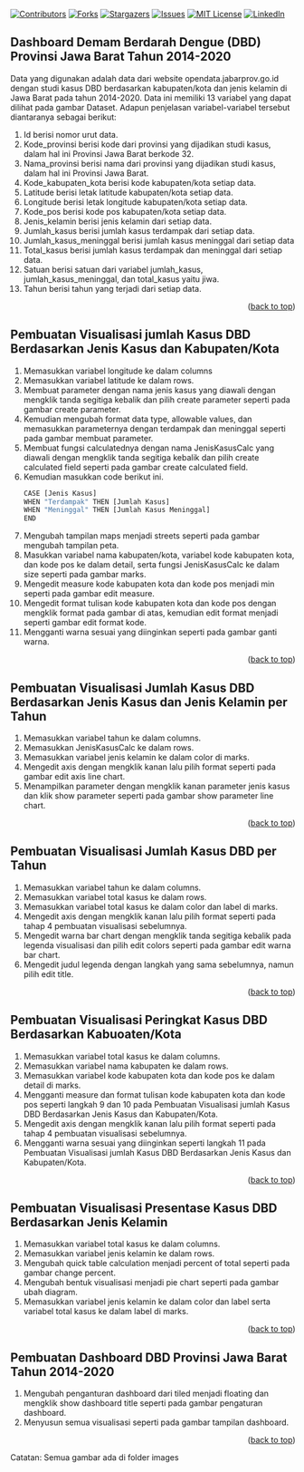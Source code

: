 <div id="top"></div>
<!--
*** Thanks for checking out the Best-README-Template. If you have a suggestion
*** that would make this better, please fork the repo and create a pull request
*** or simply open an issue with the tag "enhancement".
*** Don't forget to give the project a star!
*** Thanks again! Now go create something AMAZING! :D
-->



<!-- PROJECT SHIELDS -->
<!--
*** I'm using markdown "reference style" links for readability.
*** Reference links are enclosed in brackets [ ] instead of parentheses ( ).
*** See the bottom of this document for the declaration of the reference variables
*** for contributors-url, forks-url, etc. This is an optional, concise syntax you may use.
*** https://www.markdownguide.org/basic-syntax/#reference-style-links
-->
[![Contributors][contributors-shield]][contributors-url]
[![Forks][forks-shield]][forks-url]
[![Stargazers][stars-shield]][stars-url]
[![Issues][issues-shield]][issues-url]
[![MIT License][license-shield]][license-url]
[![LinkedIn][linkedin-shield]][linkedin-url]

<!-- ABOUT THE PROJECT -->
## Dashboard Demam Berdarah Dengue (DBD) Provinsi Jawa Barat Tahun 2014-2020

Data yang digunakan adalah data dari website opendata.jabarprov.go.id dengan studi kasus DBD berdasarkan kabupaten/kota dan jenis kelamin di Jawa Barat pada tahun 2014-2020. Data ini memiliki 13 variabel yang dapat dilihat pada gambar Dataset. Adapun penjelasan variabel-variabel tersebut diantaranya sebagai berikut: 
1.	Id berisi nomor urut data.
2.	Kode_provinsi berisi kode dari provinsi yang dijadikan studi kasus, dalam hal ini Provinsi Jawa Barat berkode 32.
3.	Nama_provinsi berisi nama dari provinsi yang dijadikan studi kasus, dalam hal ini Provinsi Jawa Barat.
4.	Kode_kabupaten_kota berisi kode kabupaten/kota setiap data.
5.	Latitude berisi letak latitude kabupaten/kota setiap data.
6.	Longitude berisi letak longitude kabupaten/kota setiap data.
7.	Kode_pos berisi kode pos kabupaten/kota setiap data.
8.	Jenis_kelamin berisi jenis kelamin dari setiap data.
9.	Jumlah_kasus berisi jumlah kasus terdampak dari setiap data.
10.	Jumlah_kasus_meninggal berisi jumlah kasus meninggal dari setiap data
11.	Total_kasus berisi jumlah kasus terdampak dan meninggal dari setiap data.
12.	Satuan berisi satuan dari variabel jumlah_kasus, jumlah_kasus_meninggal, dan total_kasus yaitu jiwa.
13.	Tahun berisi tahun yang terjadi dari setiap data. 


<p align="right">(<a href="#top">back to top</a>)</p>



## Pembuatan Visualisasi jumlah Kasus DBD Berdasarkan Jenis Kasus dan Kabupaten/Kota 

1. Memasukkan variabel longitude ke dalam columns
2. Memasukkan variabel latitude ke dalam rows. 
3. Membuat parameter dengan nama jenis kasus yang diawali dengan mengklik tanda segitiga kebalik dan pilih create parameter seperti pada gambar create parameter.
4. Kemudian mengubah format data type, allowable values, dan memasukkan parameternya dengan terdampak dan meninggal seperti pada gambar membuat parameter.
5. Membuat fungsi calculatednya dengan nama JenisKasusCalc yang diawali dengan mengklik tanda segitiga kebalik dan pilih create calculated field seperti pada gambar create calculated field.
6. Kemudian masukkan code berikut ini.
    ```sh
    CASE [Jenis Kasus]
    WHEN "Terdampak" THEN [Jumlah Kasus]
    WHEN "Meninggal" THEN [Jumlah Kasus Meninggal]
    END
    ```
7. Mengubah tampilan maps menjadi streets seperti pada gambar mengubah tampilan peta.
8. Masukkan variabel nama kabupaten/kota, variabel kode kabupaten kota, dan kode pos ke dalam detail, serta fungsi JenisKasusCalc ke dalam size seperti pada gambar marks.
9. Mengedit measure kode kabupaten kota dan kode pos menjadi min seperti pada gambar edit measure.
10. Mengedit format tulisan kode kabupaten kota dan kode pos dengan mengklik format pada gambar di atas, kemudian edit format menjadi seperti gambar edit format kode.
11. Mengganti warna sesuai yang diinginkan seperti pada gambar ganti warna.

<p align="right">(<a href="#top">back to top</a>)</p>



<!-- GETTING STARTED -->
## Pembuatan Visualisasi Jumlah Kasus DBD Berdasarkan Jenis Kasus dan Jenis Kelamin per Tahun

1. Memasukkan variabel tahun ke dalam columns.
2. Memasukkan JenisKasusCalc ke dalam rows. 
3. Memasukkan variabel jenis kelamin ke dalam color di marks.
4. Mengedit axis dengan mengklik kanan lalu pilih format seperti pada gambar edit axis line chart.
5. Menampilkan parameter dengan mengklik kanan parameter jenis kasus dan klik show parameter seperti pada gambar show parameter line chart. 

<p align="right">(<a href="#top">back to top</a>)</p>



## Pembuatan Visualisasi Jumlah Kasus DBD per Tahun

1. Memasukkan variabel tahun ke dalam columns.
2. Memasukkan variabel total kasus ke dalam rows. 
3. Memasukkan variabel total kasus ke dalam color dan label di marks.
4. Mengedit axis dengan mengklik kanan lalu pilih format seperti pada tahap 4 pembuatan visualisasi sebelumnya.
5. Mengedit warna bar chart dengan mengklik tanda segitiga kebalik pada legenda visualisasi dan pilih edit colors seperti pada gambar edit warna bar chart.
6. Mengedit judul legenda dengan langkah yang sama sebelumnya, namun pilih edit title.

<p align="right">(<a href="#top">back to top</a>)</p>



## Pembuatan Visualisasi Peringkat Kasus DBD Berdasarkan Kabuoaten/Kota

1. Memasukkan variabel total kasus ke dalam columns.
2. Memasukkan variabel nama kabupaten ke dalam rows. 
3. Memasukkan variabel kode kabupaten kota dan kode pos ke dalam detail di marks.
4. Mengganti measure dan format tulisan kode kabupaten kota dan kode pos seperti langkah 9 dan 10 pada Pembuatan Visualisasi jumlah Kasus DBD Berdasarkan Jenis Kasus dan Kabupaten/Kota.
5. Mengedit axis dengan mengklik kanan lalu pilih format seperti pada tahap 4 pembuatan visualisasi sebelumnya.
6. Mengganti warna sesuai yang diinginkan seperti langkah 11 pada Pembuatan Visualisasi jumlah Kasus DBD Berdasarkan Jenis Kasus dan Kabupaten/Kota.

<p align="right">(<a href="#top">back to top</a>)</p>



## Pembuatan Visualisasi Presentase Kasus DBD Berdasarkan Jenis Kelamin

1. Memasukkan variabel total kasus ke dalam columns.
2. Memasukkan variabel jenis kelamin ke dalam rows. 
3. Mengubah quick table calculation menjadi percent of total seperti pada gambar change percent.
4. Mengubah bentuk visualisasi menjadi pie chart seperti pada gambar ubah diagram.
5. Memasukkan variabel jenis kelamin ke dalam color dan label serta variabel total kasus ke dalam label di marks.

<p align="right">(<a href="#top">back to top</a>)</p>



## Pembuatan Dashboard DBD Provinsi Jawa Barat Tahun 2014-2020

1. Mengubah penganturan dashboard dari tiled menjadi floating dan mengklik show dashboard title seperti pada gambar pengaturan dashboard.
2. Menyusun semua visualisasi seperti pada gambar tampilan dashboard.

<p align="right">(<a href="#top">back to top</a>)</p>

Catatan: Semua gambar ada di folder images

<!-- MARKDOWN LINKS & IMAGES -->
<!-- https://www.markdownguide.org/basic-syntax/#reference-style-links -->
[contributors-shield]: https://img.shields.io/github/contributors/othneildrew/Best-README-Template.svg?style=for-the-badge
[contributors-url]: https://github.com/othneildrew/Best-README-Template/graphs/contributors
[forks-shield]: https://img.shields.io/github/forks/othneildrew/Best-README-Template.svg?style=for-the-badge
[forks-url]: https://github.com/othneildrew/Best-README-Template/network/members
[stars-shield]: https://img.shields.io/github/stars/othneildrew/Best-README-Template.svg?style=for-the-badge
[stars-url]: https://github.com/othneildrew/Best-README-Template/stargazers
[issues-shield]: https://img.shields.io/github/issues/othneildrew/Best-README-Template.svg?style=for-the-badge
[issues-url]: https://github.com/othneildrew/Best-README-Template/issues
[license-shield]: https://img.shields.io/github/license/othneildrew/Best-README-Template.svg?style=for-the-badge
[license-url]: https://github.com/othneildrew/Best-README-Template/blob/master/LICENSE.txt
[linkedin-shield]: https://img.shields.io/badge/-LinkedIn-black.svg?style=for-the-badge&logo=linkedin&colorB=555
[linkedin-url]: https://linkedin.com/in/othneildrew
[product-screenshot]: images/screenshot.png
